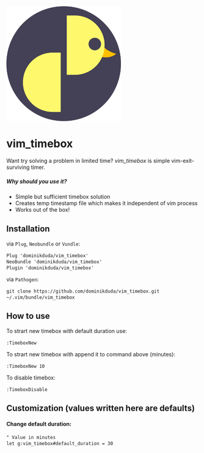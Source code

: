 <img src="https://raw.githubusercontent.com/dominikduda/config_files/master/dd_logo_blue_bg.png" width="300" height="300" />

# vim_timebox
Want try solving a problem in limited time? *vim_timebox* is simple vim-exit-surviving timer.

##### Why should you use it?
  - Simple but sufficient timebox solution
  - Creates temp timestamp file which makes it independent of vim process
  - Works out of the box!

## Installation
via `Plug`, `Neobundle` or `Vundle`:
```
Plug 'dominikduda/vim_timebox'
NeoBundle 'dominikduda/vim_timebox'
Plugin 'dominikduda/vim_timebox'
```
via `Pathogen`:
```
git clone https://github.com/dominikduda/vim_timebox.git ~/.vim/bundle/vim_timebox
```

## How to use

To strart new timebox with default duration use:
```
:TimeboxNew
```

To strart new timebox with append it to command above (minutes):
```
:TimeboxNew 10
```

To disable timebox:
```
:TimeboxDisable
```


## Customization (values written here are defaults)

#### Change default duration:

```vim
" Value in minutes
let g:vim_timebox#default_duration = 30
```

<!-- call timer_start(100, {-> execute(':AirlineRefresh')}, { 'repeat': -1 }) -->
